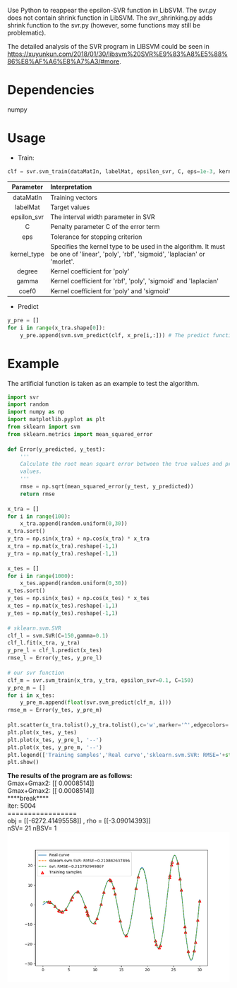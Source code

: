Use Python to reappear the epsilon-SVR function in LibSVM. The svr.py does not
contain shrink function in LibSVM. The svr_shrinking.py adds shrink function to
the svr.py (however, some functions may still be problematic).  

The detailed analysis of the SVR program in LIBSVM could be seen in https://xuyunkun.com/2018/01/30/libsvm%20SVR%E9%83%A8%E5%88%86%E8%AF%A6%E8%A7%A3/#more.  


# Dependencies
numpy

# Usage
* Train:
```python
clf = svr.svm_train(dataMatIn, labelMat, epsilon_svr, C, eps=1e-3, kernel_type='rbf', degree=3, gamma=0.1, coef0=0.0)
```  
|Parameter|Interpretation|
|:-:|:-|
|dataMatIn|Training vectors|
|labelMat|Target values|
|epsilon_svr|The interval width parameter in SVR|
|C|Penalty parameter C of the error term|
|eps|Tolerance for stopping criterion|
|kernel_type|Specifies the kernel type to be used in the algorithm. It must be one of 'linear', 'poly', 'rbf', 'sigmoid', 'laplacian' or 'morlet'. |
|degree|Kernel coefficient for 'poly'|
|gamma|Kernel coefficient for 'rbf', 'poly', 'sigmoid' and 'laplacian'|
|coef0|Kernel coefficient for 'poly' and 'sigmoid'|

* Predict
```python
y_pre = []
for i in range(x_tra.shape[0]):
    y_pre.append(svm.svm_predict(clf, x_pre[i,:])) # The predict function can only predict a set of data.
```


# Example
The artificial function is taken as an example to test the algorithm.
```python
import svr
import random
import numpy as np
import matplotlib.pyplot as plt
from sklearn import svm
from sklearn.metrics import mean_squared_error

def Error(y_predicted, y_test):
    '''
    Calculate the root mean squart error between the true values and predicted
    values.
    '''
    rmse = np.sqrt(mean_squared_error(y_test, y_predicted))
    return rmse

x_tra = []
for i in range(100):
    x_tra.append(random.uniform(0,30))
x_tra.sort()
y_tra = np.sin(x_tra) + np.cos(x_tra) * x_tra
x_tra = np.mat(x_tra).reshape(-1,1)
y_tra = np.mat(y_tra).reshape(-1,1)

x_tes = []
for i in range(1000):
    x_tes.append(random.uniform(0,30))
x_tes.sort()
y_tes = np.sin(x_tes) + np.cos(x_tes) * x_tes
x_tes = np.mat(x_tes).reshape(-1,1)
y_tes = np.mat(y_tes).reshape(-1,1)

# sklearn.svm.SVR
clf_l = svm.SVR(C=150,gamma=0.1)
clf_l.fit(x_tra, y_tra)
y_pre_l = clf_l.predict(x_tes)
rmse_l = Error(y_tes, y_pre_l)

# our svr function
clf_m = svr.svm_train(x_tra, y_tra, epsilon_svr=0.1, C=150)
y_pre_m = []
for i in x_tes:
    y_pre_m.append(float(svr.svm_predict(clf_m, i)))
rmse_m = Error(y_tes, y_pre_m)

plt.scatter(x_tra.tolist(),y_tra.tolist(),c='w',marker='^',edgecolors='g',linewidths=2)
plt.plot(x_tes, y_tes)
plt.plot(x_tes, y_pre_l, '--')
plt.plot(x_tes, y_pre_m, '--')
plt.legend(['Training samples','Real curve','sklearn.svm.SVR: RMSE='+str(rmse_l),'svr: RMSE='+str(rmse_m)])
plt.show()
```
**The results of the program are as follows:**  
Gmax+Gmax2:  [[ 0.0008514]]  
Gmax+Gmax2:  [[ 0.0008514]]  
\*\*\*\*break\*\*\*\*  
iter:  5004  
 \=\=\=\=\=\=\=\=\=\=\=\=\=\=\=\=\=  
obj =  [[-6272.41495558]] , rho =  [[-3.09014393]]  
nSV= 21 	 nBSV= 1
![Loading...](https://raw.githubusercontent.com/KunBB/LibSVM_SVR_python/master/Example/Figure_1.png)
